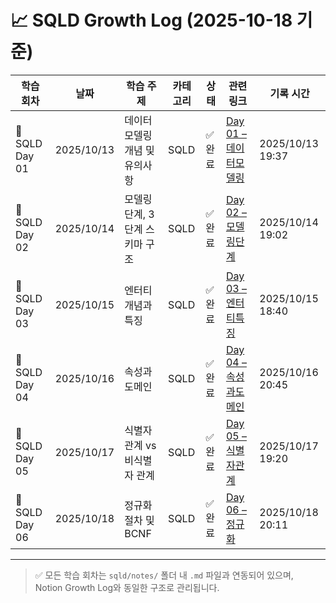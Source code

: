 # 📈 SQLD Growth Log (2025-10-18 기준)

| 학습 회차 | 날짜 | 학습 주제 | 카테고리 | 상태 | 관련 링크 | 기록 시간 |
|------------|------|------------|-----------|--------|-------------|-------------|
| 🧠 SQLD Day 01 | 2025/10/13 | 데이터모델링 개념 및 유의사항 | SQLD | ✅ 완료 | [Day 01 – 데이터모델링](../notes/day01_데이터모델링.md) | 2025/10/13 19:37 |
| 🧠 SQLD Day 02 | 2025/10/14 | 모델링 단계, 3단계 스키마 구조 | SQLD | ✅ 완료 | [Day 02 – 모델링단계](../notes/day02_모델링단계.md) | 2025/10/14 19:02 |
| 🧠 SQLD Day 03 | 2025/10/15 | 엔터티 개념과 특징 | SQLD | ✅ 완료 | [Day 03 – 엔터티특징](../notes/day03_엔터티특징.md) | 2025/10/15 18:40 |
| 🧠 SQLD Day 04 | 2025/10/16 | 속성과 도메인 | SQLD | ✅ 완료 | [Day 04 – 속성과도메인](../notes/day04_속성과도메인.md) | 2025/10/16 20:45 |
| 🧠 SQLD Day 05 | 2025/10/17 | 식별자 관계 vs 비식별자 관계 | SQLD | ✅ 완료 | [Day 05 – 식별자관계](../notes/day05_식별자관계.md) | 2025/10/17 19:20 |
| 🧠 SQLD Day 06 | 2025/10/18 | 정규화 절차 및 BCNF | SQLD | ✅ 완료 | [Day 06 – 정규화](../notes/day06_정규화.md) | 2025/10/18 20:11 |

---

> ✅ 모든 학습 회차는 `sqld/notes/` 폴더 내 `.md` 파일과 연동되어 있으며,  
> Notion Growth Log와 동일한 구조로 관리됩니다.
